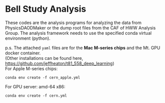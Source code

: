# Bell Study Analysis

These codes are the analysis programs for analyzing the data from PhysicsDAODMaker or the dump root files from the CAF of HWW Analysis Group.
The analysis framework needs to use the specified conda virtual environment (python).    

p.s. The attached `yaml` files are for the **Mac M-series chips** and the Mt. GPU docker container.    
(Other installations can be found here, https://github.com/jeffheaton/t81_558_deep_learning)  
For Apple M-series chips:    
```shell=True
conda env create -f cern_apple.yml
```
For GPU server: amd-64 x86:    
```shell=True
conda env create -f cern.yml
```
